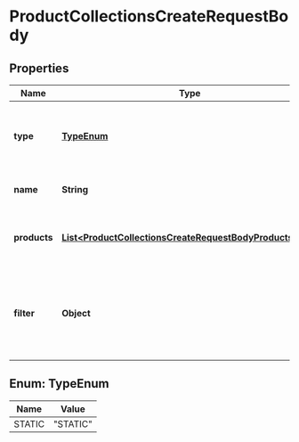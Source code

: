 

# ProductCollectionsCreateRequestBody


## Properties

| Name | Type | Description |
|------------ | ------------- | ------------- |
|**type** | [**TypeEnum**](#TypeEnum) | Show that the product collection is static (manually selected products). |
|**name** | **String** | Unique user-defined product collection name. |
|**products** | [**List&lt;ProductCollectionsCreateRequestBodyProductsItem&gt;**](ProductCollectionsCreateRequestBodyProductsItem.md) | Defines a set of products for a &#x60;STATIC&#x60; product collection type. |
|**filter** | **Object** | Defines a set of criteria and boundary conditions for an &#x60;AUTO_UPDATE&#x60; product collection type. |



## Enum: TypeEnum

| Name | Value |
|---- | -----|
| STATIC | &quot;STATIC&quot; |



